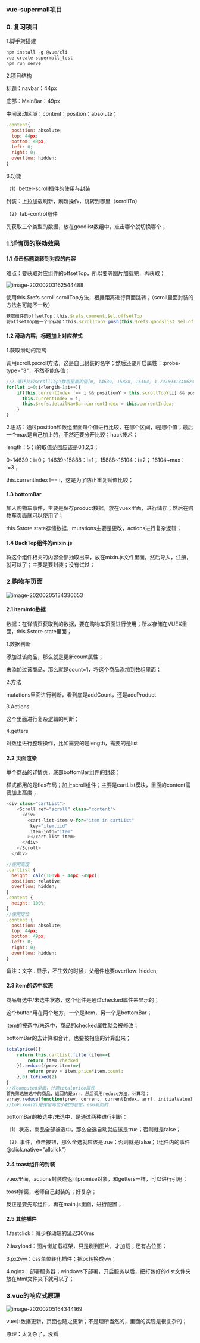 ### vue-supermall项目

### 0. 复习项目

1.脚手架搭建

```javascript
npm install -g @vue/cli
vue create supermall_test
npm run serve
```

2.项目结构

标题：navbar：44px

底部：MainBar：49px

中间滚动区域：content：position：absolute；

```javascript
.content{
  position: absolute;
  top: 44px;
  bottom: 49px;
  left: 0;
  right: 0;
  overflow: hidden;
}
```

3.功能

（1）better-scroll插件的使用与封装

封装：上拉加载刷新，刷新操作，跳转到哪里（scrollTo）

（2）tab-control组件

先获取三个类型的数据，放在goodlist数组中，点击哪个就切换哪个；

### 1.详情页的联动效果

#### 1.1 点击标题跳转到对应的内容

难点：要获取对应组件的offsetTop，所以要等图片加载完，再获取；

![image-20200203162544488](C:\Users\chen\AppData\Roaming\Typora\typora-user-images\image-20200203162544488.png)

使用this.$refs.scroll.scrollTop方法，根据距离进行页面跳转；（scroll里面封装的方法名可能不一致）

```javascript
获取组件的offsetTop：this.$refs.comment.$el.offsetTop
将offsetTop值一个个存储：this.scrollTopY.push(this.$refs.goodslist.$el.offsetTop);
```

#### 1.2 滑动内容，标题加上对应样式

1.获取滑动的距离

调用scroll.pscroll方法，这是自己封装的名字；然后还要开启属性：:probe-type="3"，不然不能传值；

```javascript
//2.循环比较scrollTopY数组里面的值[0, 14639, 15888, 16104, 1.7976931348623157e+308]
for(let i=0;i<length-1;i++){
    if(this.currentIndex !== i && positionY > this.scrollTopY[i] && positionY < this.scrollTopY[i+1]){
      this.currentIndex = i;
      this.$refs.detailNavBar.currentIndex = this.currentIndex;
    }
}
```

2.思路：通过position和数组里面每个值进行比较，在哪个区间，i是哪个值；最后一个max是自己加上的，不然还要分开比较；hack技术；

length：5；i的取值范围应该是0,1,2,3；

0~14639：i=0；  14639~15888：i=1；  15888~16104：i=2；    16104~max：i=3；

this.currentIndex !== i，这是为了防止重复赋值比较；

#### 1.3 bottomBar

加入购物车事件，主要是保存product数据，放在vuex里面，进行储存；然后在购物车页面就可以使用了；

this.$store.state存储数据，mutations主要是更改，actions进行复杂逻辑；

#### 1.4 BackTop组件的mixin.js

将这个组件相关的内容全部抽取出来，放在mixin.js文件里面，然后导入，注册，就可以了；主要是要封装；没有试过；

### 2.购物车页面

![image-20200205134336653](C:\Users\chen\AppData\Roaming\Typora\typora-user-images\image-20200205134336653.png)

#### 2.1 itemInfo数据

数据：在详情页获取到的数据，要在购物车页面进行使用；所以存储在VUEX里面，this.$store.state里面；

1.数据判断

添加过该商品，那么就是更新count属性；

未添加过该商品，那么就是count=1，将这个商品添加到数组里面；

2.方法

mutations里面进行判断，看到底是addCount，还是addProduct

3.Actions

这个里面进行复杂逻辑的判断；

4.getters

对数组进行整理操作，比如需要的是length，需要的是list

#### 2.2 页面渲染

单个商品的详情页，底部bottomBar组件的封装；

样式都用的是flex布局；加上scroll组件；主要是cartList模块，里面的content需要加上高度；

```javascript
<div class="cartList">
    <Scroll ref="scroll" class="content">
      <div>
        <cart-list-item v-for="item in cartList" 
        :key="item.iid" 
        :item-info="item"
        ></cart-list-item>
      </div>
    </Scroll>
  </div>

//使用高度
.cartList {
  height: calc(100vh - 44px -49px);
  position: relative;
  overflow: hidden;
}
.content {
  height: 100%;
}
//使用定位
.content {
  position: absolute;
  top: 44px;
  bottom: 49px;
  left: 0;
  right: 0;
  overflow: hidden;
}
```

备注：文字...显示，不生效的时候，父组件也要overflow: hidden;

#### 2.3 item的选中状态

商品有选中/未选中状态，这个组件是通过checked属性来显示的；

这个button用在两个地方，一个是item，另一个是bottomBar；



item的被选中/未选中，商品的checked属性就会被修改；

bottomBar的去计算和合计，也要被相应的计算出来；

```javascript
totalprice(){
    return this.cartList.filter(item=>{
        return item.checked
    }).reduce((prev,item)=>{
        return prev + item.price*item.count;
    },0).toFixed(2)
}
//在computed里面，计算totalprice属性
首先筛选被选中的商品，返回的是arr，然后调用reduce方法，计算和；
array.reduce(function(prev, current, currentIndex, arr), initialValue)
//toFixed(2)是保留两位小数的意思，es6新加的
```

bottomBar的被选中/未选中，是通过两种进行判断：

（1）状态，商品全部被选中，那么全选自动就应该是true；否则就是false；

（2）事件，点击按钮，那么全选就应该是true；否则就是false；（组件内的事件  @click.native="allclick"）

#### 2.4 toast组件的封装

vuex里面，actions封装成返回promise对象，和getters一样，可以进行引用；

toast弹窗，老师自己封装的；好复杂；

反正是要先写组件，再在main.js里面，进行配置；

#### 2.5 其他插件

1.fastclick：减少移动端的延迟300ms

2.lazyload：图片懒加载框架，只是刷到图片，才加载；还有占位图；

3.px2vw：css单位转化插件；把px转换成vw；

4.nginx：部署服务器；windows下部署，开启服务以后，把打包好的dist文件夹放在html文件夹下就可以了；

### 3.vue的响应式原理

![image-20200205164344169](C:\Users\chen\AppData\Roaming\Typora\typora-user-images\image-20200205164344169.png)

vue中数据更新，页面也随之更新；不是理所当然的，里面的实现是很复杂的；

原理：太复杂了，没看




